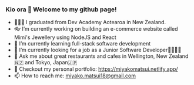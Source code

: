 ### Kio ora 🌿 Welcome to my github page!

- 👩🏻‍🎓 I graduated from Dev Academy Aotearoa in New Zealand.
- 👓 I’m currently working on building an e-commerce website called Mimi's Jewellery using NodeJS and React
- 🌸 I’m currently learning full-stack software development
- 💼 I’m currently looking for a job as a Junior Software Developer👩🏻‍💻✨
- 💬 Ask me about great restaurants and cafes in Wellington, New Zealand🇳🇿 and Tokyo, Japan🇯🇵
- 📔 Checkout my personal portfolio: https://miyakomatsui.netlify.app/
- 📫 How to reach me: miyako.matsui18@gmail.com

